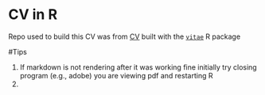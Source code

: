 # CV in R
Repo used to build this CV was from [CV](https://shaziaruybal.com/files/cv-vitae.pdf) built with the [`vitae`](https://github.com/mitchelloharawild/vitae) R package 

#Tips 
1. If markdown is not rendering after it was working fine initially try closing program (e.g., adobe) you are viewing pdf and restarting R
2. 